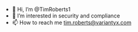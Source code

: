 - 👋 Hi, I’m @TimRoberts1
- 👀 I’m interested in security and compliance 
- 📫 How to reach me tim.roberts@variantyx.com

<!---
TimRoberts1/TimRoberts1 is a ✨ special ✨ repository because its `README.md` (this file) appears on your GitHub profile.
You can click the Preview link to take a look at your changes.
--->

